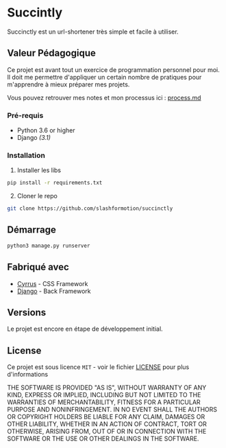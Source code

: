# Succintly

<!-- TODO: ajouter des badges -->

Succinctly est un url-shortener très simple et facile à utiliser. 

## Valeur Pédagogique

Ce projet est avant tout un exercice de programmation personnel pour moi.
Il doit me permettre d'appliquer un certain nombre de pratiques pour m'apprendre à mieux préparer mes projets.

Vous pouvez retrouver mes notes et mon processus ici : [process.md](process.md)


### Pré-requis

- Python 3.6 or higher
- Django _(3.1)_

### Installation

1. Installer les libs
```Bash
pip install -r requirements.txt
```
2. Cloner le repo
```Bash
git clone https://github.com/slashformotion/succinctly
```


## Démarrage


```Python
python3 manage.py runserver
```

## Fabriqué avec

* [Cyrrus](https://spiderpig86.github.io) - CSS Framework 
* [Django](https://www.djangoproject.com) - Back Framework


## Versions

Le projet est encore en étape de développement initial.


## License

Ce projet est sous licence ``MIT`` - voir le fichier [LICENSE](LICENSE) pour plus d'informations

THE SOFTWARE IS PROVIDED "AS IS", WITHOUT WARRANTY OF ANY KIND, EXPRESS OR
IMPLIED, INCLUDING BUT NOT LIMITED TO THE WARRANTIES OF MERCHANTABILITY,
FITNESS FOR A PARTICULAR PURPOSE AND NONINFRINGEMENT. IN NO EVENT SHALL THE
AUTHORS OR COPYRIGHT HOLDERS BE LIABLE FOR ANY CLAIM, DAMAGES OR OTHER
LIABILITY, WHETHER IN AN ACTION OF CONTRACT, TORT OR OTHERWISE, ARISING FROM,
OUT OF OR IN CONNECTION WITH THE SOFTWARE OR THE USE OR OTHER DEALINGS IN THE
SOFTWARE.

